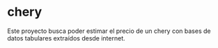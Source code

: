 # chery
Este proyecto busca poder estimar el precio de un chery con bases de datos tabulares extraídos desde internet.
